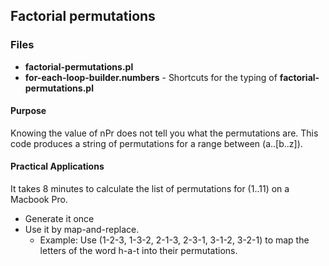 ## Factorial permutations

### Files
- **factorial-permutations.pl**
- **for-each-loop-builder.numbers** - Shortcuts for the typing of **factorial-permutations.pl**

#### Purpose

Knowing the value of nPr does not tell you what the permutations are. This code produces a string of permutations for a range between (a..[b..z]).

#### Practical Applications

It takes 8 minutes to calculate the list of permutations for (1..11) on a Macbook Pro. 

- Generate it once
- Use it by map-and-replace.
	- Example: Use (1-2-3, 1-3-2, 2-1-3, 2-3-1, 3-1-2, 3-2-1) to map the letters of the word h-a-t into their permutations.
